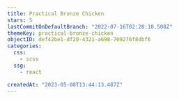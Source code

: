 ```yaml
---
title: Practical Bronze Chicken
stars: 5
lastCommitOnDefaultBranch: "2022-07-16T02:28:10.508Z"
themeKey: practical-bronze-chicken
objectID: def42be1-df20-4321-a698-709276f8dbf6
categories:
  css:
    - scss
  ssg:
    - react

createdAt: "2023-05-08T13:44:13.487Z"
---
```

